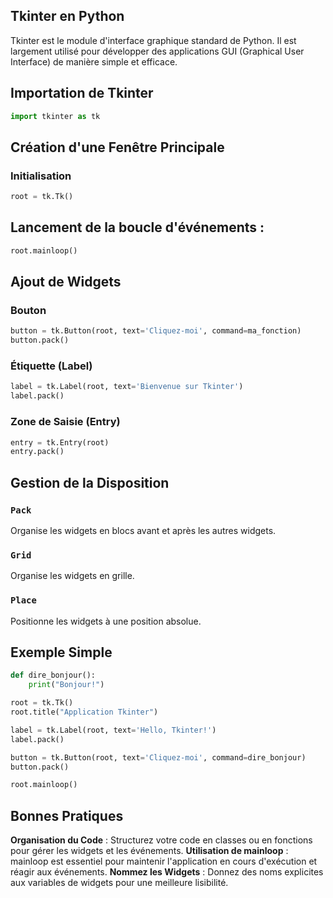 ## Tkinter en Python

Tkinter est le module d'interface graphique standard de Python. Il est largement utilisé pour développer des applications GUI (Graphical User Interface) de manière simple et efficace.

## Importation de Tkinter

```python
import tkinter as tk
```

## Création d'une Fenêtre Principale

### Initialisation

```python
root = tk.Tk()
```

## Lancement de la boucle d'événements :

```python
root.mainloop()
```

## Ajout de Widgets

### Bouton

```python
button = tk.Button(root, text='Cliquez-moi', command=ma_fonction)
button.pack()
```

### Étiquette (Label)

```python
label = tk.Label(root, text='Bienvenue sur Tkinter')
label.pack()
```

### Zone de Saisie (Entry)

```python
entry = tk.Entry(root)
entry.pack()
```

## Gestion de la Disposition

### ```Pack``` 

Organise les widgets en blocs avant et après les autres widgets.

### ```Grid``` 

Organise les widgets en grille.

### ```Place``` 

Positionne les widgets à une position absolue.


## Exemple Simple

```python
def dire_bonjour():
    print("Bonjour!")

root = tk.Tk()
root.title("Application Tkinter")

label = tk.Label(root, text='Hello, Tkinter!')
label.pack()

button = tk.Button(root, text='Cliquez-moi', command=dire_bonjour)
button.pack()

root.mainloop()
```

## Bonnes Pratiques

**Organisation du Code** : Structurez votre code en classes ou en fonctions pour gérer les widgets et les événements.
**Utilisation de mainloop** : mainloop est essentiel pour maintenir l'application en cours d'exécution et réagir aux événements.
**Nommez les Widgets** : Donnez des noms explicites aux variables de widgets pour une meilleure lisibilité.